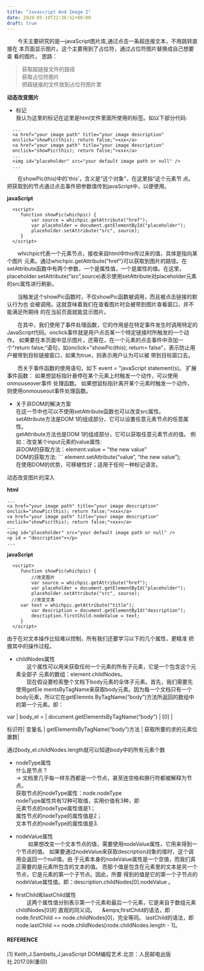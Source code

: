 ```yaml
---
title: "Javascript And Image I"
date: 2020-05-10T22:36:52+08:00
draft: true
---
```



&emsp;&emsp;今天主要研究的是—javaScript图片库,通过点击一条超连接文本，不用跳转直接在 本页面显示图片。这个主要用到了占位符，通过占位符图片替换成自己想要查 看的图片。
思路：

> 获取超链接文件的路径  
> 获取占位符图片  
> 把超链接的文件放到占位符图片里  

**动态改变图片**

* 标记    
我认为这里的标记在这里是html文件里面所使用的标签。如以下部分代码:
```
  ...
  <a href="your image path" title="your image description"
  onclick="showPic(this); return false;">xxx</a>
  <a href="your image path" title="your image description"
  onclick="showPic(this); return false;">xxx</a>
  ...
  <img id="placeholder" src="your default image path or null" />
  ...
```
&emsp;&emsp;在showPic(this)中的'this’，含义是“这个对象”，在这里指“这个<a>元素节 点。把获取到的节点通过点击事件把参数值传到javaScript中，以便使用。

**javaScript**
```
  <script>
     function showPic(whichpic) {
         var source = whichpic.getAttribute("href");
         var placeholder = document.getElementById("placeholder");
         placeholder.setAttribute("src", source);
     }
  </script>
```

&emsp;&emsp;whichpic代表一个元素节点，接收来自html中this传过来的值，具体是指向某个图片 <a>元素。通过whichpic.getAttribute("href")可以获取到图片的路径。在 setAttribute函数中有两个参数，一个是属性值，一个是属性的值。在这里， placeholder.setAttribute(“src”,source)表示使用setAttribute对placeholder元素 的src属性进行刷新。

&emsp;&emsp;当触发这个showPic函数时，不仅showPic函数被调用，而且被点击链接的默认行为也 会被调用。这就意味着我们在查看图片时会被带到图片查看窗口，并不能满足所期待 的在当前页面就能显示图片。

&emsp;&emsp;在其中，我们使用了事件处理函数，它的作用是在特定事件发生时调用特定的 JavaScript代码。onclick事件就是用户点击某一个特定链接时所触发的一个动作。 如果要在本页面中显示图片，还需在，在一个<a>元素的点击事件中添加一个"return false;“语句，如onclick="showPic(this); return= false"，表示防止用户被带到目标链接窗口，如果为true，则表示用户认为可以被 带到目标窗口去。

&emsp;&emsp;而关于事件函数的使用语句，如下
event = "javaScript statement(s)。
扩展事件函数：
如果想鼠标指针悬停在某个元素上时触发一个动作，可以使用onmouseover事件 处理函数。
如果想鼠标指针离开某个元素时触发一个动作，则使用onmouseout事件处理函数。

* 关于非DOM的解决方案  
在这一节中也可以不使用setAttribute函数也可以改变src属性。  
setAttribute方法是DOM 1的组成部分，它可以设置任意元素节点的任意属性。  
getAttribute方法也是DOM 1的组成部分，它可以获取任意元素节点的值。 例如：改变某个input元素的value属性:  
非DOM的获取方法：element.value = "the new value"  
DOM的获取方法: ``` element.setAttribute(“value”, “the new value”);  
在使用DOM的优势，可移植性好；适用于任何一种标记语言。  

动态改变图片的深入  

**html**
```
...
<a href="your image path" title="your image description"
onclick="showPic(this); return false;">xxx</a>
<a href="your image path" title="your image description"
onclick="showPic(this); return false;">xxx</a>
...
<img id="placeholder" src="your default image path or null" />
<p id = "description"></p>
...
```
**javaScript**
```
  <script>
     function showPic(whichpic) {
         //改变图片
         var source = whichpic.getAttribute("href");
         var placeholder = document.getElementById("placeholder");
         placeholder.setAttribute("src", source);
         //改变文本
	 var text = whichpic.getAttribute("title");
         var description = document.getElementById("description");
         desctiption.firstChild.nodeValue = text;
     }
  </script>
```
由于在对文本操作比较难以控制，所有我们还要学习以下的几个属性，更精准 把握其中的操作过程。  

* childNodes属性  
&emsp;&emsp;这个属性可以用来获取任何一个元素的所有子元素，它是一个包含这个元素全部子 元素的数组：element.childNodes。  
&emsp;&emsp;现在假设要检索整个文档下body元素的全体子元素。首先，我们需要先使用getEle mentsByTagName来获取body元素。因为每一个文档只有一个body元素，所以它在getElemnts ByTagName(“body”)方法所返回的数组中的第一个元素。即：


var   |	body_el	=  | document.getElementsByTagName(“body”) | 	[0]   |
              
标识符|	变量名     | getElementsByTagName(“body”)方法      | 获取所要的求的元素位置数|

通过body_el.childNodes.length就可以知道body中的所有元素个数

* nodeType属性  
什么是节点？  
-> 文档里几乎每一样东西都是一个节点，甚至连空格和换行符都被解释为节点。  
获取节点的nodeType属性：node.nodeType  
nodeType属性共有12种可取值，实用价值有3种，即  
元素节点的nodeType属性值是1；   
属性节点的nodeType的属性值是2；  
文本节点的nodeType的属性值是3.  

* nodeValue属性  
&emsp;&emsp; 如果想改变一个文本节点的值，需要使用nodeValue属性，它用来得到一个节点的值。 如果要通过nodeValue来获取description对象的值时，这个调用会返回一个null值。由 于元素本身的nodeValue属性是一个空值，而我们真正需要的是元素所包含的文本的值。 而那个值是包含在元素里的文本是另一个节点，它是元素的第一个子节点。因此，所要 得到的值是它的第一个子节点的nodeValue属性值。即：description.childNodes[0].nodeValue 。

* firstChild和lastChild属性  
&emsp;&emsp;这两个属性值分别表示第一个元素和最后一个元素，它是来自于数组元素childNodes[0]的 直观的同义词。
&emsp;&emps;firstChild的语法，即 node.firstChild == node.childNodes[0]，完全等同。 lastChild的语法，即 node.lastChild == node.childNodes[node.childNodes.length - 1]。

#### REFERENCE  

[1] Keith,J.Sambells,J.javaScript DOM编程艺术.北京：人民邮电出版社.2017.08(重印)

